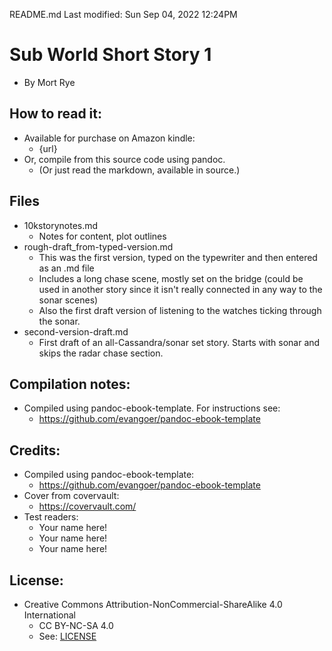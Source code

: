 README.md
Last modified: Sun Sep 04, 2022  12:24PM

# Sub World Short Story 1 
* By Mort Rye


## How to read it:
* Available for purchase on Amazon kindle:
	* {url}
* Or, compile from this source code using pandoc.
	* (Or just read the markdown, available in source.) 

## Files
* 10kstorynotes.md
	* Notes for content, plot outlines 
* rough-draft_from-typed-version.md
	* This was the first version, typed on the typewriter and then entered as an .md file
	* Includes a long chase scene, mostly set on the bridge (could be used in another story since it isn't really connected in any way to the sonar scenes)
	* Also the first draft version of listening to the watches ticking through the sonar.
* second-version-draft.md
	* First draft of an all-Cassandra/sonar set story. Starts with sonar and skips the radar chase section. 

## Compilation notes:
* Compiled using pandoc-ebook-template. For instructions see:
	* https://github.com/evangoer/pandoc-ebook-template


## Credits:
* Compiled using pandoc-ebook-template:
	* https://github.com/evangoer/pandoc-ebook-template
* Cover from covervault:
	* https://covervault.com/
* Test readers:
	* Your name here!
	* Your name here!
	* Your name here!


## License:
* Creative Commons Attribution-NonCommercial-ShareAlike 4.0 International
	* CC BY-NC-SA 4.0
	* See: [LICENSE](./LICENSE)


